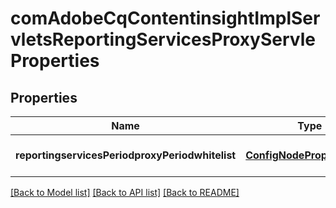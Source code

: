 # comAdobeCqContentinsightImplServletsReportingServicesProxyServleProperties

## Properties
Name | Type | Description | Notes
------------ | ------------- | ------------- | -------------
**reportingservicesPeriodproxyPeriodwhitelist** | [**ConfigNodePropertyArray**](ConfigNodePropertyArray.md) |  | [optional] [default to null]

[[Back to Model list]](../README.md#documentation-for-models) [[Back to API list]](../README.md#documentation-for-api-endpoints) [[Back to README]](../README.md)


